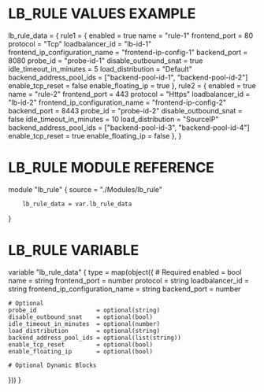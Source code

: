 # LB_RULE VALUES EXAMPLE
lb_rule_data = {
  rule1 = {
    enabled                        = true
    name                           = "rule-1"
    frontend_port                  = 80
    protocol                       = "Tcp"
    loadbalancer_id                = "lb-id-1"
    frontend_ip_configuration_name = "frontend-ip-config-1"
    backend_port                   = 8080
    probe_id                       = "probe-id-1"
    disable_outbound_snat          = true
    idle_timeout_in_minutes        = 5
    load_distribution              = "Default"
    backend_address_pool_ids       = ["backend-pool-id-1", "backend-pool-id-2"]
    enable_tcp_reset               = false
    enable_floating_ip             = true
  },
  rule2 = {
    enabled                        = true
    name                           = "rule-2"
    frontend_port                  = 443
    protocol                       = "Https"
    loadbalancer_id                = "lb-id-2"
    frontend_ip_configuration_name = "frontend-ip-config-2"
    backend_port                   = 8443
    probe_id                       = "probe-id-2"
    disable_outbound_snat          = false
    idle_timeout_in_minutes        = 10
    load_distribution              = "SourceIP"
    backend_address_pool_ids       = ["backend-pool-id-3", "backend-pool-id-4"]
    enable_tcp_reset               = true
    enable_floating_ip             = false
  },
}

# LB_RULE MODULE REFERENCE
module "lb_rule" {
        source = "./Modules/lb_rule"

        lb_rule_data = var.lb_rule_data
}

# LB_RULE VARIABLE
variable "lb_rule_data" {
  type = map(object({
    # Required
    enabled                        = bool
    name                           = string
    frontend_port                  = number
    protocol                       = string
    loadbalancer_id                = string
    frontend_ip_configuration_name = string
    backend_port                   = number

    # Optional
    probe_id                 = optional(string)
    disable_outbound_snat    = optional(bool)
    idle_timeout_in_minutes  = optional(number)
    load_distribution        = optional(string)
    backend_address_pool_ids = optional(list(string))
    enable_tcp_reset         = optional(bool)
    enable_floating_ip       = optional(bool)

    # Optional Dynamic Blocks
  }))
}
